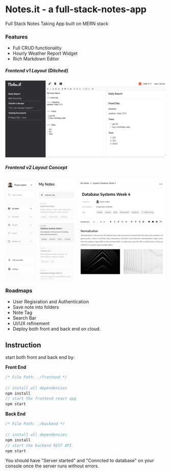 # Notes.it - a full-stack-notes-app

Full Stack Notes Taking App built on MERN stack

### Features

-   Full CRUD functionality
-   Hourly Weather Report Widget
-   Rich Markdown Editor

##### Frontend v1 Layout (Ditched)

![app main scene](./screenshots/screenshot1.png)

##### Frontend v2 Layout Concept

![frontend v2](./screenshots/ui-v2.png)

### Roadmaps

-   User Regisration and Authentication
-   Save note into folders
-   Note Tag
-   Search Bar
-   UI/UX refinement
-   Deploy both front and back end on cloud.

## Instruction

start both front and back end by:

**Front End**

```JavaScript
/* File Path: ./frontend */

// install all dependencies
npm install
// start the frontend react app
npm start

```

**Back End**

```JavaScript
/* File Path: ./backend */

// install all dependencies
npm install
// start the backend REST API
npm start
```

You should have "Server started" and "Conncted to database" on your console once the server runs without errors.

